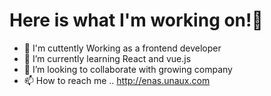 # Here is what I'm working on!👋
- 👀 I'm cuttently Working as a frontend developer
- 🌱 I’m currently learning React and vue.js
- 💞️ I’m looking to collaborate with growing company
- 📫 How to reach me .. http://enas.unaux.com

<!---
Enas-Fares/Enas-Fares is a ✨ special ✨ repository because its `README.md` (this file) appears on your GitHub profile.
You can click the Preview link to take a look at your changes.
--->
